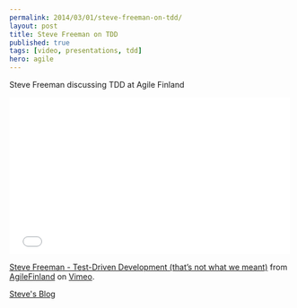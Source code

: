 ```yaml
---
permalink: 2014/03/01/steve-freeman-on-tdd/
layout: post
title: Steve Freeman on TDD
published: true
tags: [video, presentations, tdd]
hero: agile
---
```


Steve Freeman discussing TDD at Agile Finland

<iframe src="//player.vimeo.com/video/83960706" width="500" height="281" frameborder="0" webkitallowfullscreen mozallowfullscreen allowfullscreen></iframe> <p><a href="http://vimeo.com/83960706">Steve Freeman - Test-Driven Development (that’s not what we meant)</a> from <a href="http://vimeo.com/agilefinland">AgileFinland</a> on <a href="https://vimeo.com">Vimeo</a>.</p>

[Steve's Blog](http://www.higherorderlogic.com/)
